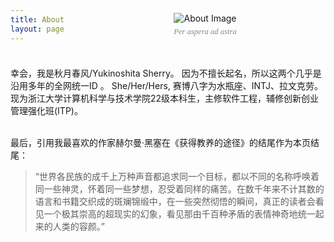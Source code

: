 ```yaml
---
title: About
layout: page
---
```


<div style="margin-left: 8.5em; margin-top: -4.5em; text-align: center;">
    <img src="/images/about.jpg" alt="About Image" style="max-width: 500px; height: auto;">
    <div style="margin-top: 0.5em; color: #888; font-size: 0.9em; font-family: 'Times New Roman', Times, serif; font-style: italic;">
        Per aspera ad astra
    </div>
</div>

<!-- 这里可以添加你的个人介绍内容 -->

<br></br>
幸会，我是秋月春风/Yukinoshita Sherry。
因为不擅长起名，所以这两个几乎是沿用多年的全网统一ID 。
She/Her/Hers, 赛博八字为水瓶座、INTJ、拉文克劳。
现为浙江大学计算机科学与技术学院22级本科生，主修软件工程，辅修创新创业管理强化班(ITP)。
<br></br>

最后，引用我最喜欢的作家赫尔曼·黑塞在《获得教养的途径》的结尾作为本页结尾：

> “世界各民族的成千上万种声音都追求同一个目标，都以不同的名称呼唤着同一些神灵，怀着同一些梦想，忍受着同样的痛苦。在数千年来不计其数的语言和书籍交织成的斑斓锦缎中，在一些突然彻悟的瞬间，真正的读者会看见一个极其崇高的超现实的幻象，看见那由千百种矛盾的表情神奇地统一起来的人类的容颜。”


